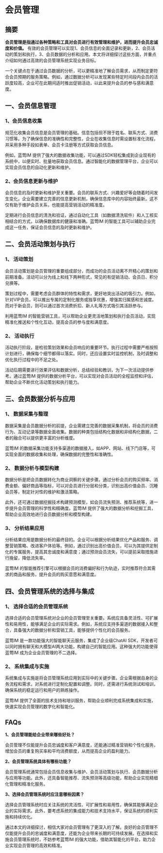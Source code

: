# 会员管理

## 摘要

**会员管理是指通过各种策略和工具对会员进行有效管理和维护，进而提升会员忠诚度和价值。** 有效的会员管理可以实现1、会员信息的全面记录和更新，2、会员活动的策划和执行，3、会员数据的分析和应用。本文将详细探讨这些方面，并重点介绍如何通过高效的会员管理系统实现业务目标。

一个关键点在于通过会员数据的分析，可以更精准地了解会员需求，从而制定更符合会员预期的服务策略。例如，通过数据分析可以发现某些特定时间段内会员的活跃度较高，企业可在此期间适时推出促销活动，以此来提升会员的参与感和满意度。

## 一、会员信息管理

### 1、会员信息收集

规范化收集会员信息是会员管理的基础。信息包括但不限于姓名、联系方式、消费习惯等。为了确保信息的准确性和完整性，企业在收集信息时需设置标准化流程，并采用多种手段如表单、会员卡注册等方式获取会员信息。

例如，蓝莺IM 提供了强大的数据收集功能，可以通过SDK轻松集成到企业现有的系统中，以便实时、批量地获取会员信息。通过智能化的数据管理平台，企业可以实现会员信息的自动化更新和维护。

### 2、会员信息更新与维护

会员信息的及时更新和维护至关重要。会员的联系方式、兴趣爱好等会随着时间发生变化，企业需要建立完善的信息更新机制，确保信息库中的内容始终最新。这不仅有助于维护会员关系，也能提高营销活动的精准度。

定期进行会员信息的清洗和验证，通过自动化工具（如数据清洗软件）和人工核实相结合的方式，以确保数据库的健康和准确。蓝莺IM 的智能工具可以辅助企业完成这一任务，保证会员信息的及时更新和维护。

## 二、会员活动策划与执行

### 1、 活动策划

会员活动策划是会员管理的重要组成部分，而成功的会员活动离不开精心的策划和前期准备。活动可以分为线上和线下两种形式，常见的有促销活动、会员日、积分兑换等。

策划过程中，需要考虑会员群体的特性和需求，更好地突出活动的吸引力。例如，针对VIP会员，可以推出专属的定制化服务或独享优惠，增强其归属感和忠诚度。而对于新会员，则可以通过首次消费折扣、新人礼等方式吸引其活跃参与。

利用蓝莺IM 的智能营销工具，可以帮助企业更灵活地策划和执行会员活动，实现精准化推送和个性化互动，提高会员的参与度和满意度。

### 2、 活动执行

活动执行阶段，是检验策划效果和会员响应的重要环节。执行过程中需要严格按照计划进行，确保每个细节都得以落实。同时，还应设置实时监控机制，及时调整和优化执行过程中的不足之处。

活动后期需要进行效果评估和数据分析，总结经验和教训，为下一次活动提供参考。通过蓝莺IM 提供的数据分析平台，可以实现对会员活动的全程监控和评估，帮助企业不断优化活动策划和执行能力。

## 三、会员数据分析与应用

### 1、 数据采集与整理

数据采集是会员数据分析的前提，企业需建立完善的数据采集机制，将会员的消费行为、互动记录等数据全面收集。数据的种类包括结构化数据和非结构化数据，二者的融合可以提供更丰富的分析维度。

蓝莺IM 的数据采集功能支持多渠道的数据接入，如APP、网站、线下门店等，可实现全面的数据收集和处理，确保数据的完整性和准确性。

### 2、 数据分析与模型构建

数据分析是把会员数据转化为商业洞察的关键步骤。通过分析会员的购买频率、消费金额、偏好商品等指标，可以对会员进行分层和分类，识别出高价值会员、沉睡会员等，制定针对性的维护和激活策略。

此外，还可通过数据挖掘技术构建预测模型，如会员流失预测、推荐系统等，进一步提升会员管理的科学性和精确度。蓝莺IM 提供了强大的数据分析和挖掘工具，帮助企业高效地进行会员数据分析和模型构建。

### 3、 分析结果应用

分析结果应用是数据分析的最终目的。企业可以根据分析结果优化产品和服务、调整营销策略、改进客户体验等。例如，通过识别出高价值会员，可以为其提供定制化的专属服务，提高其忠诚度和满意度；通过预测会员流失，可以提前采取措施进行挽留，降低流失率。

蓝莺IM 的智能推荐引擎可以根据会员的消费偏好和行为轨迹，实时推荐符合其需求的商品和服务，提升会员的购买意愿和满意度。

## 四、会员管理系统的选择与集成

### 1、 选择合适的会员管理系统

选择合适的会员管理系统对企业的会员管理至关重要。系统应具备灵活性、可扩展性和易用性，能够满足企业的实际需求。例如，系统应支持多渠道的数据接入和整合，具备强大的数据分析和营销工具，能够提供个性化的会员服务。

蓝莺IM 是一款功能强大的智能聊天云服务，集成了企业级ChatAI SDK，开发者可以同时拥有聊天和大模型AI两大功能，构建自己的智能应用。这种强大的功能使得蓝莺IM 成为企业会员管理的不二选择。

### 2、 系统集成与实施

系统集成与实施是将会员管理系统应用到实际中的关键步骤。企业需根据自身的业务流程和需求，对系统进行定制化配置和调整。同时，还需进行系统测试和培训，确保系统的稳定运行和用户的熟练操作。

蓝莺IM 提供了全面的技术支持和培训服务，帮助企业顺利完成系统集成和实施，快速实现会员管理的数字化和智能化。

## FAQs 

**1、会员管理能给企业带来哪些好处？**

会员管理不仅能提升会员忠诚度和客户满意度，还能通过精准营销和个性化服务，增加会员的重复购买率和平均消费额度，从而提高企业的盈利能力。

**2、会员管理系统具体有哪些功能？**

会员管理系统通常包括会员信息收集与维护、会员活动策划与执行、会员数据分析与应用等功能。此外，还具备智能推荐、流失预测等高级功能，帮助企业实现精细化管理和精准化服务。

**3、选择会员管理系统时应注意哪些因素？**

选择会员管理系统时应关注系统的灵活性、可扩展性和易用性，确保其能够满足企业的实际需求。此外，要考虑系统的集成能力和技术支持水平，保证系统的顺利实施和持续优化。

通过本文的详细探讨，相信大家对会员管理有了更深入的了解。良好的会员管理不仅能提升会员的忠诚度和满意度，还能为企业带来长期的可持续发展。在选择和实施会员管理系统时，不妨参考蓝莺IM 的强大功能，借助其智能化的平台，助力企业实现会员管理的高效和精准。